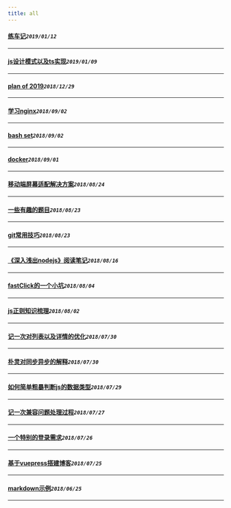 ```yaml
---
title: all
---
```

 #### [练车记](/blog/20190112_driver.md)_`2019/01/12`_
*****
 #### [js设计模式以及ts实现](/blog/20190109_jsPatterns.md)_`2019/01/09`_
*****
 #### [plan of 2019](/blog/20181229_planfor2019.md)_`2018/12/29`_
*****
 #### [学习nginx](/blog/20180902_nginxNote.md)_`2018/09/02`_
*****
 #### [bash set](/blog/20180902_bashset.md)_`2018/09/02`_
*****
 #### [docker](/blog/20180901_useDocker.md)_`2018/09/01`_
*****
 #### [移动端屏幕适配解决方案](/blog/20180824_remLayout.md)_`2018/08/24`_
*****
 #### [一些有趣的题目](/blog/20180823_qs.md)_`2018/08/23`_
*****
 #### [git常用技巧](/blog/20180823_gitSkill.md)_`2018/08/23`_
*****
 #### [《深入浅出nodejs》阅读笔记](/blog/20180816_nodejsStudyNote.md)_`2018/08/16`_
*****
 #### [fastClick的一个小坑](/blog/20180804_fastclick.md)_`2018/08/04`_
*****
 #### [js正则知识梳理](/blog/20180802_regExpCombing.md)_`2018/08/02`_
*****
 #### [记一次对列表以及详情的优化](/blog/20180730_optimizationListDetail.md)_`2018/07/30`_
*****
 #### [朴灵对同步异步的解释](/blog/20180730_jsRunRule.md)_`2018/07/30`_
*****
 #### [如何简单粗暴判断js的数据类型](/blog/20180729_judgeDataType.md)_`2018/07/29`_
*****
 #### [记一次兼容问题处理过程](/blog/20180727_npmCompatibleBug.md)_`2018/07/27`_
*****
 #### [一个特别的登录需求](/blog/20180726_login.md)_`2018/07/26`_
*****
 #### [基于vuepress搭建博客](/blog/20180725_createBlog.md)_`2018/07/25`_
*****
 #### [markdown示例](/blog/20180625_markDownExample.md)_`2018/06/25`_
*****